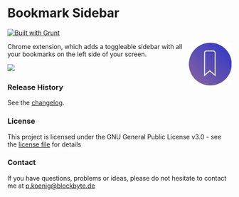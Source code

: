 # Bookmark Sidebar

[![Built with Grunt](https://cdn.gruntjs.com/builtwith.svg)](http://gruntjs.com/)

<img src="dist/img/icon/256x256.webp" width="96" align="right" />

Chrome extension, which adds a toggleable sidebar with all your bookmarks on the left side of your screen.

<a href="https://chrome.google.com/webstore/detail/bookmark-sidebar/jdbnofccmhefkmjbkkdkfiicjkgofkdh" target="_blank">
<img src="https://blockbyte.de/img/extensions/chromeWebStore.png" width="200" />
</a>

### Release History
See the [changelog](changelog.txt).

### License

This project is licensed under the GNU General Public License v3.0 - see the [license file](license.txt) for details

### Contact

If you have questions, problems or ideas, please do not hesitate to contact me at <a href="mailto:p.koenig@blockbyte.de">p.koenig@blockbyte.de</a>
